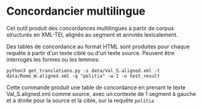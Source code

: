 # Concordancier multilingue


Cet outil produit des concordances multilingues à partir de corpus structurés en XML-TEI, alignés au segment et annotés lexicalement. 

Des tables de concordance au format HTML sont produites pour chaque requête à partir d'un texte cible ou d'un texte source. Peuvent être interrogés les formes ou les lemmes: 

`python3 get_translations.py -s data/Val_S.aligned.xml -t data/Rome_W.aligned.xml -q "politia" -w 1 -o test_result`

Cette commande produit une table de concordance en prenant le texte Val_S.aligned.xml comme source, avec un contexte de 1 segment à gauche et à droite pour la source et la cible, sur la requête `politia`
